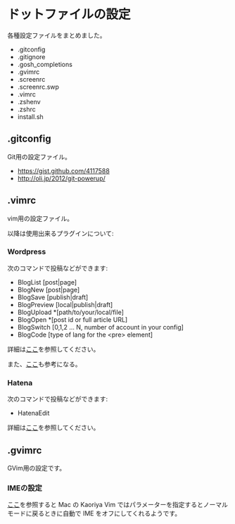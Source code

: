 # ドットファイルの設定
各種設定ファイルをまとめました。

* .gitconfig
* .gitignore
* .gosh_completions
* .gvimrc
* .screenrc
* .screenrc.swp
* .vimrc
* .zshenv
* .zshrc
* install.sh

## .gitconfig
Git用の設定ファイル。

* https://gist.github.com/4117588
* http://oli.jp/2012/git-powerup/

## .vimrc
vim用の設定ファイル。

以降は使用出来るプラグインについて:

### Wordpress
次のコマンドで投稿などができます:

* BlogList [post|page]
* BlogNew [post|page]
* BlogSave [publish|draft]
* BlogPreview [local|publish|draft]
* BlogUpload *[path/to/your/local/file]
* BlogOpen *[post id or full article URL]
* BlogSwitch [0,1,2 ... N, number of account in your config]
* BlogCode [type of lang for the \<pre> element]

詳細は[ここ](https://bitbucket.org/pentie/vimrepress)を参照してください。

また、[ここ](http://vim-users.jp/2008/10/vimpress%E3%81%AE%E3%81%94%E7%B4%B9%E4%BB%8B/)も参考になる。

### Hatena
次のコマンドで投稿などができます:

* HatenaEdit

詳細は[ここ](https://github.com/motemen/hatena-vim)を参照してください。


## .gvimrc
GVim用の設定です。

### IMEの設定
[ここ](http://blogger.splhack.org/2011/01/macvim-kaoriya-20110111.html)を参照すると Mac の Kaoriya Vim ではパラメーターを指定するとノーマルモードに戻るときに自動で IME をオフにしてくれるようです。



